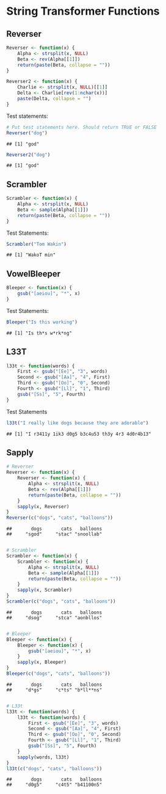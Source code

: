 String Transformer Functions
===========================
## Reverser


```r
Reverser <- function(x) {
    Alpha <- strsplit(x, NULL)
    Beta <- rev(Alpha[[1]])
    return(paste(Beta, collapse = ""))
}

Reverser2 <- function(x) {
    Charlie <- strsplit(x, NULL)[[1]]
    Delta <- Charlie[rev(1:nchar(x))]
    paste(Delta, collapse = "")
}
```

Test statements:

```r
# Put test statements here. Should return TRUE or FALSE
Reverser("dog")
```

```
## [1] "god"
```

```r
Reverser2("dog")
```

```
## [1] "god"
```

## Scrambler 

```r
Scrambler <- function(x) {
    Alpha <- strsplit(x, NULL)
    Beta <- sample(Alpha[[1]])
    return(paste(Beta, collapse = ""))
}
```

Test Statements:

```r
Scrambler("Tom Wakin")
```

```
## [1] "WakoT min"
```

## VowelBleeper

```r
Bleeper <- function(x) {
    gsub("[aeiou]", "*", x)
}
```

Test Statements:

```r
Bleeper("Is this working")
```

```
## [1] "Is th*s w*rk*ng"
```

## L33T

```r
l33t <- function(words) {
    First <- gsub("[Ee]", "3", words)
    Second <- gsub("[Aa]", "4", First)
    Third <- gsub("[Oo]", "0", Second)
    Fourth <- gsub("[Ll]", "1", Third)
    gsub("[Ss]", "5", Fourth)
}
```

Test Statements

```r
l33t("I really like dogs because they are adorable")
```

```
## [1] "I r3411y 1ik3 d0g5 b3c4u53 th3y 4r3 4d0r4b13"
```

## Sapply

```r
# Reverser
Reverser <- function(x) {
    Reverser <- function(x) {
        Alpha <- strsplit(x, NULL)
        Beta <- rev(Alpha[[1]])
        return(paste(Beta, collapse = ""))
    }
    sapply(x, Reverser)
}
Reverser(c("dogs", "cats", "balloons"))
```

```
##       dogs       cats   balloons 
##     "sgod"     "stac" "snoollab"
```

```r

# Scrambler
Scrambler <- function(x) {
    Scrambler <- function(x) {
        Alpha <- strsplit(x, NULL)
        Beta <- sample(Alpha[[1]])
        return(paste(Beta, collapse = ""))
    }
    sapply(x, Scrambler)
}
Scrambler(c("dogs", "cats", "balloons"))
```

```
##       dogs       cats   balloons 
##     "dsog"     "stca" "aonbllos"
```

```r

# Bleeper
Bleeper <- function(x) {
    Bleeper <- function(x) {
        gsub("[aeiou]", "*", x)
    }
    sapply(x, Bleeper)
}
Bleeper(c("dogs", "cats", "balloons"))
```

```
##       dogs       cats   balloons 
##     "d*gs"     "c*ts" "b*ll**ns"
```

```r

# L33t
l33t <- function(words) {
    l33t <- function(words) {
        First <- gsub("[Ee]", "3", words)
        Second <- gsub("[Aa]", "4", First)
        Third <- gsub("[Oo]", "0", Second)
        Fourth <- gsub("[Ll]", "1", Third)
        gsub("[Ss]", "5", Fourth)
    }
    sapply(words, l33t)
}
l33t(c("dogs", "cats", "balloons"))
```

```
##       dogs       cats   balloons 
##     "d0g5"     "c4t5" "b41100n5"
```

